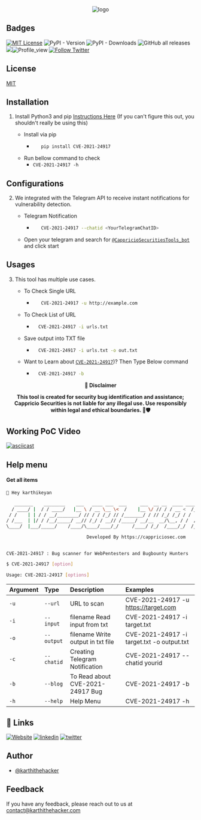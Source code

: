 
<div align="center">
  <img src="https://blogs.cappriciosec.com/uploaders/CVE-2021-24917-tool.png" alt="logo">
</div>


## Badges



[![MIT License](https://img.shields.io/badge/License-MIT-green.svg)](https://choosealicense.com/licenses/mit/)
![PyPI - Version](https://img.shields.io/pypi/v/CVE-2021-24917)
![PyPI - Downloads](https://img.shields.io/pypi/dm/CVE-2021-24917)
![GitHub all releases](https://img.shields.io/github/downloads/Cappricio-Securities/CVE-2021-24917/total)
<a href="https://github.com/Cappricio-Securities/CVE-2021-24917/releases/"><img src="https://img.shields.io/github/release/Cappricio-Securities/CVE-2021-24917"></a>![Profile_view](https://komarev.com/ghpvc/?username=Cappricio-Securities&label=Profile%20views&color=0e75b6&style=flat)
[![Follow Twitter](https://img.shields.io/twitter/follow/cappricio_sec?style=social)](https://twitter.com/cappricio_sec)
<p align="center">

<p align="center">







## License

[MIT](https://choosealicense.com/licenses/mit/)



## Installation 

1. Install Python3 and pip [Instructions Here](https://www.python.org/downloads/) (If you can't figure this out, you shouldn't really be using this)

   - Install via pip
     - ```bash
          pip install CVE-2021-24917 
        ```
   - Run bellow command to check
     - `CVE-2021-24917 -h`

## Configurations 
2. We integrated with the Telegram API to receive instant notifications for vulnerability detection.
   
   - Telegram Notification
     - ```bash
          CVE-2021-24917 --chatid <YourTelegramChatID>
        ```
   - Open your telegram and search for [`@CappricioSecuritiesTools_bot`](https://web.telegram.org/k/#@CappricioSecuritiesTools_bot) and click start

## Usages 
3. This tool has multiple use cases.
   
   - To Check Single URL
     - ```bash
          CVE-2021-24917 -u http://example.com 
        ```
   - To Check List of URL 
      - ```bash
          CVE-2021-24917 -i urls.txt 
        ```
   - Save output into TXT file
      - ```bash
          CVE-2021-24917 -i urls.txt -o out.txt
        ```
   - Want to Learn about [`CVE-2021-24917`](https://blogs.cappriciosec.com/cve/156/ProxyShell-%20A%20Supply%20Chain%20Nightmare%20-%20CVE-2021-24917%20(Apache%20Solr)))? Then Type Below command
      - ```bash
          CVE-2021-24917 -b
        ```
     
<p align="center">
  <b>🚨 Disclaimer</b>
  
</p>
<p align="center">
<b>This tool is created for security bug identification and assistance; Cappricio Securities is not liable for any illegal use. 
  Use responsibly within legal and ethical boundaries. 🔐🛡️</b></p>


## Working PoC Video

[![asciicast](https://blogs.cappriciosec.com/uploaders/Screenshot%202024-05-29%20at%208.35.14%20AM.png)]( https://asciinema.org/a/CDJY3rZuxnEfKcarENiXfO42Z)




## Help menu

#### Get all items

```bash
👋 Hey karthikeyan
                                                                            v1.0
   _______    ________    ___   ____ ___  ___     ___  __ __  ____ ________
  / ____/ |  / / ____/   |__ \ / __ \__ \<  /    |__ \/ // / / __ <  /__  /
 / /    | | / / __/________/ // / / /_/ // /_______/ / // /_/ /_/ / /  / /
/ /___  | |/ / /__/_____/ __// /_/ / __// /_____/ __/__  __/\__, / /  / /
\____/  |___/_____/    /____/\____/____/_/     /____/ /_/  /____/_/  /_/

                              Developed By https://cappriciosec.com
                              

CVE-2021-24917 : Bug scanner for WebPentesters and Bugbounty Hunters 

$ CVE-2021-24917 [option]

Usage: CVE-2021-24917 [options]
```


| Argument | Type     | Description                | Examples |
| :-------- | :------- | :------------------------- | :------------------------- |
| `-u` | `--url` | URL to scan | CVE-2021-24917 -u https://target.com |
| `-i` | `--input` | filename Read input from txt  | CVE-2021-24917 -i target.txt | 
| `-o` | `--output` | filename Write output in txt file | CVE-2021-24917 -i target.txt -o output.txt |
| `-c` | `--chatid` | Creating Telegram Notification | CVE-2021-24917 --chatid yourid |
| `-b` | `--blog` | To Read about CVE-2021-24917 Bug | CVE-2021-24917 -b |
| `-h` | `--help` | Help Menu | CVE-2021-24917 -h |



## 🔗 Links
[![Website](https://img.shields.io/badge/my_portfolio-000?style=for-the-badge&logo=ko-fi&logoColor=white)](https://cappriciosec.com/)
[![linkedin](https://img.shields.io/badge/linkedin-0A66C2?style=for-the-badge&logo=linkedin&logoColor=white)](https://www.linkedin.com/in/karthikeyan--v/)
[![twitter](https://img.shields.io/badge/twitter-1DA1F2?style=for-the-badge&logo=twitter&logoColor=white)](https://twitter.com/karthithehacker)



## Author

- [@karthithehacker](https://github.com/karthi-the-hacker/)



## Feedback

If you have any feedback, please reach out to us at contact@karthithehacker.com
